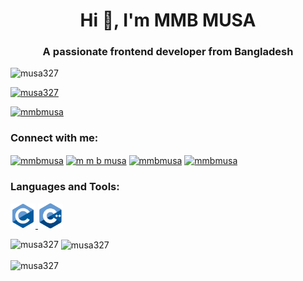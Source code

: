 <h1 align="center">Hi 👋, I'm MMB MUSA</h1>
<h3 align="center">A passionate frontend developer from Bangladesh</h3>

<p align="left"> <img src="https://komarev.com/ghpvc/?username=musa327&label=Profile%20views&color=0e75b6&style=flat" alt="musa327" /> </p>

<p align="left"> <a href="https://github.com/ryo-ma/github-profile-trophy"><img src="https://github-profile-trophy.vercel.app/?username=musa327" alt="musa327" /></a> </p>

<p align="left"> <a href="https://twitter.com/mmbmusa" target="blank"><img src="https://img.shields.io/twitter/follow/mmbmusa?logo=twitter&style=for-the-badge" alt="mmbmusa" /></a> </p>

<h3 align="left">Connect with me:</h3>
<p align="left">
<a href="https://twitter.com/mmbmusa" target="blank"><img align="center" src="https://raw.githubusercontent.com/rahuldkjain/github-profile-readme-generator/master/src/images/icons/Social/twitter.svg" alt="mmbmusa" height="30" width="40" /></a>
<a href="https://fb.com/m m b musa" target="blank"><img align="center" src="https://raw.githubusercontent.com/rahuldkjain/github-profile-readme-generator/master/src/images/icons/Social/facebook.svg" alt="m m b musa" height="30" width="40" /></a>
<a href="https://codeforces.com/profile/mmbmusa" target="blank"><img align="center" src="https://raw.githubusercontent.com/rahuldkjain/github-profile-readme-generator/master/src/images/icons/Social/codeforces.svg" alt="mmbmusa" height="30" width="40" /></a>
<a href="https://www.topcoder.com/members/mmbmusa" target="blank"><img align="center" src="https://raw.githubusercontent.com/rahuldkjain/github-profile-readme-generator/master/src/images/icons/Social/topcoder.svg" alt="mmbmusa" height="30" width="40" /></a>
</p>

<h3 align="left">Languages and Tools:</h3>
<p align="left"> <a href="https://www.cprogramming.com/" target="_blank" rel="noreferrer"> <img src="https://raw.githubusercontent.com/devicons/devicon/master/icons/c/c-original.svg" alt="c" width="40" height="40"/> </a> <a href="https://www.w3schools.com/cpp/" target="_blank" rel="noreferrer"> <img src="https://raw.githubusercontent.com/devicons/devicon/master/icons/cplusplus/cplusplus-original.svg" alt="cplusplus" width="40" height="40"/> </a> </p>

<p><img align="left" src="https://github-readme-stats.vercel.app/api/top-langs?username=musa327&show_icons=true&locale=en&layout=compact" alt="musa327" /></p>

<p>&nbsp;<img align="center" src="https://github-readme-stats.vercel.app/api?username=musa327&show_icons=true&locale=en" alt="musa327" /></p>

<p><img align="center" src="https://github-readme-streak-stats.herokuapp.com/?user=musa327&" alt="musa327" /></p>
